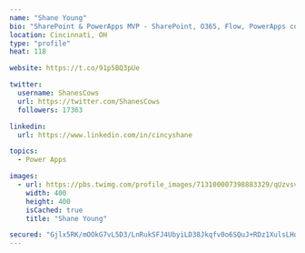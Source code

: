 ```yaml
---
name: "Shane Young"
bio: "SharePoint & PowerApps MVP - SharePoint, O365, Flow, PowerApps consulting? @PowerApps911 | Pure Snark? You found it."
location: Cincinnati, OH
type: "profile"
heat: 118

website: https://t.co/91p5BQ3pUe

twitter:
  username: ShanesCows
  url: https://twitter.com/ShanesCows
  followers: 17363

linkedin:
  url: https://www.linkedin.com/in/cincyshane

topics:
  - Power Apps

images:
  - url: https://pbs.twimg.com/profile_images/713100007398883329/qUzvsvQ3_400x400.jpg
    width: 400
    height: 400
    isCached: true
    title: "Shane Young"

secured: "Gjlx5RK/mOOkG7vL5D3/LnRukSFJ4UbyiLD38Jkqfv0o6SQuJ+RDz1XulsLHdolEYYQ5VXdwzTUzOH8iyKndc2DlaDQMIxiglrz6lp772W4YvXjDlfADu7oI2s8zh2R696Zv3zP5oi1HhJkTbpuQHzIvAW43tTg1AvmkyIdsyNrF1ZAc4uNYU+iFyREufCDfwVL4ZVw8T5UeXFuorVdfowkLyr9YpSCllm38hevVJM7jsua9ESt1aKe+iLGWgFMnhpp3SCZOGCJPpqrjoJkTHJHnMUoDBg8CTDXgHjzsy2lxOhNTnJ3OwwWp5+RSgBLIQO5vblfJYOOc9er1MM74nSL5Z+XTxfFsY+I2Z9T5bXrrntVHKuuGAA7WlnRLoUnbD/8IR2JW8BDTH1A5mUOzKczZUOUkD6lzBQof1sHltGc=;Y8GqvTMKRA0DvG232OzbeA=="
---
```


